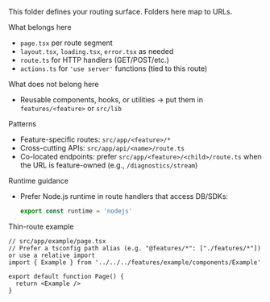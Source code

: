 This folder defines your routing surface. Folders here map to URLs.

What belongs here
- `page.tsx` per route segment
- `layout.tsx`, `loading.tsx`, `error.tsx` as needed
- `route.ts` for HTTP handlers (GET/POST/etc.)
- `actions.ts` for `'use server'` functions (tied to this route)

What does not belong here
- Reusable components, hooks, or utilities → put them in `features/<feature>` or `src/lib`

Patterns
- Feature-specific routes: `src/app/<feature>/*`
- Cross-cutting APIs: `src/app/api/<name>/route.ts`
- Co-located endpoints: prefer `src/app/<feature>/<child>/route.ts` when the URL is feature-owned (e.g., `/diagnostics/stream`)

Runtime guidance
- Prefer Node.js runtime in route handlers that access DB/SDKs:
  ```ts
  export const runtime = 'nodejs'
  ```

Thin-route example
```tsx
// src/app/example/page.tsx
// Prefer a tsconfig path alias (e.g. "@features/*": ["./features/*"]) or use a relative import
import { Example } from '../../../features/example/components/Example'

export default function Page() {
  return <Example />
}
```
